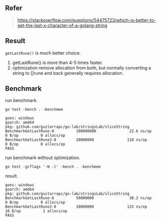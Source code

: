 ## Refer

> https://stackoverflow.com/questions/54475723/which-is-better-to-get-the-last-x-character-of-a-golang-string

## Result

`getLastRune()` is much better choice.

1. getLastRune() is more than 4-5 times faster.
1. optimization remove allocation from both, but normally converting a string to []rune and back generally requires allocation.

## Benchmark

run benchmark.

```shell
go test -bench . -benchmem
```

```
goos: windows
goarch: amd64
pkg: github.com/guitarrapc/go-lab/stringsLab/sliceString
BenchmarkGetLastRune-8          100000000               22.6 ns/op             0 B/op          0 allocs/op
BenchmarkGetLastRune2-8         20000000               110 ns/op               0 B/op          0 allocs/op
PASS
```

run benchmark without optimization.

```shell
go test -gcflags '-N -l' -bench . -benchmem
```

result.

```
goos: windows
goarch: amd64
pkg: github.com/guitarrapc/go-lab/stringsLab/sliceString
BenchmarkGetLastRune-8          50000000                30.2 ns/op             0 B/op          0 allocs/op
BenchmarkGetLastRune2-8         10000000               133 ns/op              16 B/op          1 allocs/op
PASS
```
